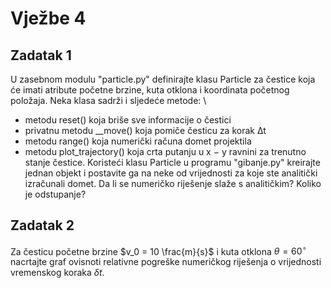 # Vježbe 4

## Zadatak 1 
U zasebnom modulu "particle.py" definirajte klasu Particle za čestice koja će imati atribute početne brzine,
kuta otklona i koordinata početnog položaja. Neka klasa sadrži i sljedeće metode: \\
-  metodu reset() koja briše sve informacije o čestici
-  privatnu metodu __move() koja pomiče česticu za korak ∆t
-  metodu range() koja numerički računa domet projektila
-  metodu plot_trajectory() koja crta putanju u x − y ravnini za trenutno stanje čestice.
Koristeći klasu Particle u programu "gibanje.py" kreirajte jednan objekt i postavite ga na neke od vrijednosti
za koje ste analitički izračunali domet. Da li se numeričko riješenje slaže s analitičkim? Koliko je odstupanje?

## Zadatak 2

Za česticu početne brzine $v_0 = 10 \frac{m}{s}$ i kuta otklona $\theta = 60^{\circ}$ nacrtajte graf ovisnoti relativne pogreške numeričkog riješenja o vrijednosti vremenskog koraka $\delta t$.